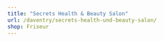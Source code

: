 ```yaml
---
title: "Secrets Health & Beauty Salon"
url: /daventry/secrets-health-und-beauty-salon/
shop: Friseur
---
```

